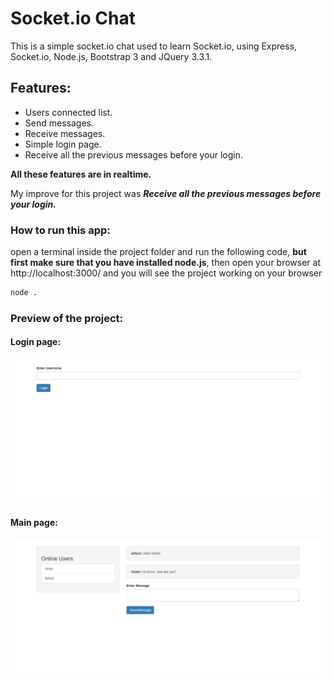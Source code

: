 # Socket.io Chat
This is a simple socket.io chat used to learn Socket.io, using Express, Socket.io, Node.js, Bootstrap 3 and JQuery 3.3.1.

## Features:
- Users connected list.
- Send messages.
- Receive messages.
- Simple login page.
- Receive all the previous messages before your login.

**All these features are in realtime.**

My improve for this project was ***Receive all the previous messages before your login.***

### How to run this app:
open a terminal inside the project folder and run the following code, **but first make sure that you have installed node.js**, then open your browser at http://localhost:3000/ and you will see the project working on your browser
```bash
node .
```

### Preview of the project:

#### Login page:
![login_page.png](img/login_page.png "Login Page")

#### Main page:
![main_page.png](img/main_page.png "Main Page")
